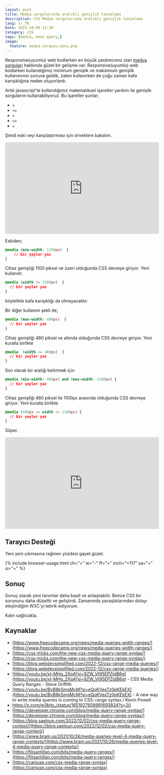 ```yaml
---
layout: post
title: Medya sorgularında aralıklı genişlik tanımlama
description: CSS Medya sorgularında aralıklı genişlik tanımlama
lang: tr_TR
Date: 2023-10-09 11:30
Category: CSS
tags: [media, meai-query,]
image:
  feature: medya-sorgusu-yeni.png
---
```


Responsive(uyumlu) web kodlarken en büyük yardımcımız olan [medya sorguları](https://fatihhayrioglu.com/css-3-medya-sorgulari/) hakkında güzel bir gelişme var. Responsive(uyumlu) web kodlarken kullandığımız minimum genişlik ve maksimum genişlik kullanımının sonuna geldik, zaten kullanırken de çoğu zaman kafa karışıklığına neden oluyorlardı.

Artık javascript'te kullandığımız matematiksel işaretler yardımı ile genişlik sorgularını kullanabiliyoruz. Bu işaretler şunlar; 

-   `<`
-   `<=`
-   `>`
-   `>=`
-   `=`

Şimdi eski veyi karşılaştırması için örneklere bakalım.

<iframe height="300" style="width: 100%;" scrolling="no" title="media query range" src="https://codepen.io/fatihhayri/embed/KKbGmba?default-tab=result&zoom=0.5" frameborder="no" loading="lazy" allowtransparency="true" allowfullscreen="true">
  See the Pen <a href="https://codepen.io/fatihhayri/pen/KKbGmba">
  media query range</a> by Fatih Hayrioğlu (<a href="https://codepen.io/fatihhayri">@fatihhayri</a>)
  on <a href="https://codepen.io">CodePen</a>.
</iframe>

Eskiden;

```css
@media (min-width: 1100px)  {
	// bir şeyler yaz
}
```
Cihaz genişliği 1100 piksel ve üzeri olduğunda CSS devreye giriyor. Yeni kullanım

```css
@media (width >= 1100px)  {
  // bir şeyler yaz
} 
```
böylelikle kafa karışıklığı da olmayacaktır.

Bir diğer kullanım şekli de;

```css
@media (max-width: 480px)  {
  // bir şeyler yaz
}
```
Cihaz genişliği 480 piksel ve altında olduğunda CSS devreye giriyor. Yeni kuralla birlikte

```css
@media  (width <= 480px)  {
  // bir şeyler yaz
}
```

Son olarak bir aralığı belirtmek için

```css
@media (min-width: 480px) and (max-width: 1100px) {
  // bir şeyler yaz
}
```

Cihaz genişliği 480 piksel ile 1100px arasında olduğunda CSS devreye giriyor. Yeni kuralla birlikte

```css
@media (480px <= width <= 1100px) {
  // bir şeyler yaz
}
```
Süper.

<iframe height="300" style="width: 100%;" scrolling="no" title="media query range - 2" src="https://codepen.io/fatihhayri/embed/mdazwNW?default-tab=result&zoom=0.5" frameborder="no" loading="lazy" allowtransparency="true" allowfullscreen="true">
  See the Pen <a href="https://codepen.io/fatihhayri/pen/mdazwNW">
  media query range - 2</a> by Fatih Hayrioğlu (<a href="https://codepen.io/fatihhayri">@fatihhayri</a>)
  on <a href="https://codepen.io">CodePen</a>.
</iframe>

## Tarayıcı Desteği

Yeni yeni çıkmasına rağmen yüzdesi gayet güzel.

{% include browser-usage.html ch="+" ie="-" ff="+" mch="+117" sa="+" si="+" %}

## Sonuç

Sonuç olarak yeni tanımlar daha basit ve anlaşılabilir. Bence CSS bir sorununu daha düzeltti ve geliştirdi. Zamanında yavaşlıklarından dolayı eleştirdiğim W3C'yi tebrik ediyorum.

Kalın sağlıcakla.

## Kaynaklar

 - [https://www.freecodecamp.org/news/media-queries-width-ranges/](https://www.freecodecamp.org/news/media-queries-width-ranges/)
 - [https://css-tricks.com/the-new-css-media-query-range-syntax/](https://css-tricks.com/the-new-css-media-query-range-syntax/)
 - [https://blog.webdevsimplified.com/2022-12/css-range-media-queries/](https://blog.webdevsimplified.com/2022-12/css-range-media-queries/)
 - [https://youtu.be/xt-MHg_2XpA?si=9ZW_Vt95EPZtdB6g](https://youtu.be/xt-MHg_2XpA?si=9ZW_Vt95EPZtdB6g) - CSS Media Query Ranges - Steve Griffith
 - [https://youtu.be/BvB8kSmgMcM?si=eQoKVexTz0pKEkEX](https://youtu.be/BvB8kSmgMcM?si=eQoKVexTz0pKEkEX) - A new way to write media queries is coming to CSS: range syntax / Kevin Powell
 - https://x.com/w3bits_/status/1651927658991693824?s=20
 - [https://developer.chrome.com/blog/media-query-range-syntax/](https://developer.chrome.com/blog/media-query-range-syntax/)
 - [https://blog.saeloun.com/2022/12/02/css-media-query-range-context/](https://blog.saeloun.com/2022/12/02/css-media-query-range-context/)
 - [https://www.bram.us/2021/10/26/media-queries-level-4-media-query-range-contexts/](https://www.bram.us/2021/10/26/media-queries-level-4-media-query-range-contexts/)
 - [https://filisantillan.com/bits/media-query-ranges/](https://filisantillan.com/bits/media-query-ranges/)
 - [https://caniuse.com/css-media-range-syntax](https://caniuse.com/css-media-range-syntax)

